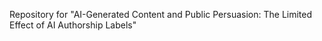 Repository for "AI-Generated Content and Public Persuasion: The Limited Effect of AI Authorship Labels"